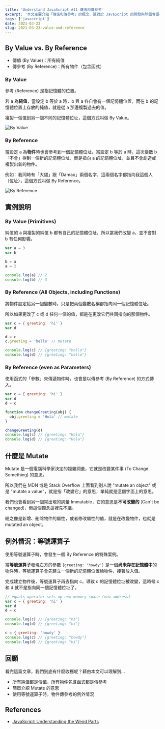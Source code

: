 ```yaml
---
title: 'Understand JavaScript #11 傳值和傳參考'
excerpt: '本文主要介紹「傳值和傳參考」的概念，這對於 JavaScript 的開發與除錯會很有幫助，如果不知道這些觀念，可能會導致一些很難 Debug 的奇怪問題。'
tags: ['javascript']
date: 2021-03-23
slug: 2021-03-23-value-and-reference
---
```


## By Value vs. By Reference

- 傳值 (By Value)：所有純值
- 傳參考 (By Reference)：所有物件（包含函式）

### By Value

參考 (Reference) 是指記憶體的位置。

若 a 為**純值**，當設定 b 等於 a 時，b 與 a 各自會有一個記憶體位置，而在 b 的記憶體位置上存放的純值，就是從 a 那邊複製過去的值。

複製一個值到另一個不同的記憶體位址，這個方式叫做 By Value。

![By Value](https://i.imgur.com/J8m1wqS.png)

### By Reference

當設定 a 為**物件**時也會參考到一個記憶體位址，當設定 b 等於 a 時，這次變數 b「不會」得到一個新的記憶體位址，而是指向 a 的記憶體位址，並且不會創造或複製出新的物件。

例如：我同時有「大貓」跟「Damao」兩個名字，這兩個名字都指向我這個人（位址），這個方式叫做 By Reference。

![By Reference](https://i.imgur.com/4JkLp79.png)

## 實例說明

### By Value (Primitives)

純值的 a 與複製的純值 b 都有自己的記憶體位址，所以當我們改變 a，並不會對 b 有任何影響。

```javascript
var a = 3
var b

b = a
a = 2

console.log(a) // 2
console.log(b) // 3
```

### By Reference (All Objects, including Functions)

將物件設定給另一個變數時，只是把兩個變數名稱都指向同一個記憶體位址。

所以如果更改了 c 或 d 任何一個的值，都是在更改它們共同指向的那個物件。

```javascript
var c = { greeting: 'hi' }
var d

d = c
c.greeting = 'hello' // mutate

console.log(c) // {greeting: "hello"}
console.log(d) // {greeting: "hello"}
```

### By Reference (even as Parameters)

使用函式的「參數」來傳遞物件時，也會是以傳參考 (By Reference) 的方式傳入。

```javascript
var c = { greeting: 'hi' }
var d
d = c

function changeGreeting(obj) {
  obj.greeting = 'Hola' // mutate
}

changeGreeting(d)
console.log(c) // {greeting: "Hola"}
console.log(d) // {greeting: "Hola"}
```

## 什麼是 Mutate

Mutate 是一個電腦科學家決定的複雜詞彙，它就是改變某件事 (To Change Something) 的意思。

所以我們在 MDN 或是 Stack Overflow 上面看到別人說 "mutate an object" 或是 "mutate a value"，就是指「改變它」的意思，單純就是這個字面上的意思。

我們也會看到另一個常出現的詞彙 Immutable，它的意思是**不可改變的** (Can't be changed)，但這個觀念這裡先不講。

總之像是新增、刪除物件的屬性，或者修改屬性的值，就是在改變物件，也就是 mutated an object。

## 例外情況：等號運算子

使用等號運算子時，會發生一個 By Reference 的特殊案例。

當**等號運算子**發現右方的參數 `{greeting: 'howdy'}` 是一個**尚未存在記憶體中**的物件時，等號運算子會先建立一個新的記憶體位置給物件，接著放入值。

完成建立物件後，等號運算子再去指向 c，導致 c 的記憶體位址被改變，這時候 c 和 d 就不是指向同一個記憶體位址了。

```javascript
// equals operator sets up new memory space (new address)
var c = { greeting: 'hi' }
var d
d = c

console.log(c) // {greeting: "hi"}
console.log(d) // {greeting: "hi"}

c = { greeting: 'howdy' }
console.log(c) // {greeting: "howdy"}
console.log(d) // {greeting: "hi"}
```

## 回顧

看完這篇文章，我們到底有什麼收穫呢？藉由本文可以理解到…

- 所有純值都是傳值，所有物件包含函式都是傳參考
- 簡單介紹 Mutate 的意思
- 使用等號運算子時，物件傳參考的例外情況

## References

- [JavaScript: Understanding the Weird Parts](https://www.udemy.com/course/understand-javascript/)
